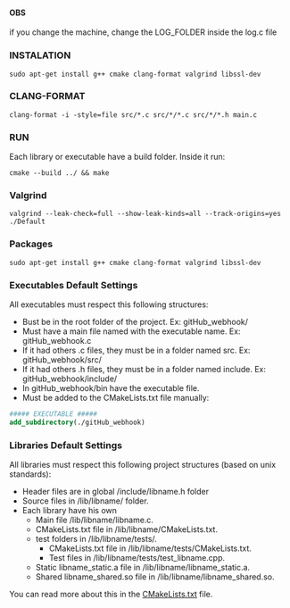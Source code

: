 #### OBS

if you change the machine, change the LOG_FOLDER inside the log.c file

### INSTALATION

`
sudo apt-get install g++ cmake clang-format valgrind libssl-dev
`

### CLANG-FORMAT

`
clang-format -i -style=file src/*.c src/*/*.c src/*/*.h main.c
`

### RUN

Each library or executable have a build folder. Inside it run:

`
cmake --build ../ && make
`

### Valgrind

`
valgrind --leak-check=full --show-leak-kinds=all --track-origins=yes ./Default
`

### Packages

`
sudo apt-get install g++ cmake clang-format valgrind libssl-dev
`

### Executables Default Settings

All executables must respect this following structures:

* Bust be in the root folder of the project. Ex: gitHub_webhook/
* Must have a main file named with the executable name. Ex: gitHub_webhook.c
* If it had others .c files, they must be in a folder named src. Ex: gitHub_webhook/src/
* If it had others .h files, they must be in a folder named include. Ex: gitHub_webhook/include/
* In gitHub_webhook/bin have the executable file.
* Must be added to the CMakeLists.txt file manually:

```cmake
##### EXECUTABLE #####
add_subdirectory(./gitHub_webhook)
```

### Libraries Default Settings

All libraries must respect this following project structures (based on unix standards):

* Header files are in global /include/libname.h folder
* Source files in /lib/libname/ folder.
* Each library have his own
    * Main file /lib/libname/libname.c.
    * CMakeLists.txt file in /lib/libname/CMakeLists.txt.
    * test folders in /lib/libname/tests/.
        * CMakeLists.txt file in /lib/libname/tests/CMakeLists.txt.
        * Test files in /lib/libname/tests/test_libname.cpp.
    * Static libname_static.a file in /lib/libname/libname_static.a.
    * Shared libname_shared.so file in /lib/libname/libname_shared.so.

You can read more about this in the [CMakeLists.txt](./lib/README.md) file.

